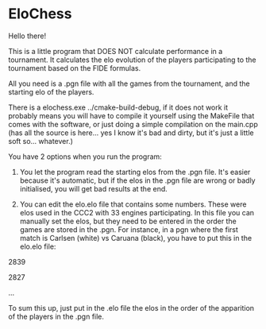 # EloChess

Hello there!

This is a little program that DOES NOT calculate performance in a tournament. It calculates the elo evolution of the players
participating to the tournament based on the FIDE formulas. 

All you need is a .pgn file with all the games from the tournament, and the starting elo of the players. 


There is a elochess.exe ../cmake-build-debug, if it does not work it probably means you will have to compile it yourself using the
MakeFile that comes with the software, or just doing a simple compilation on the main.cpp (has all the source is here... yes I know it's bad and dirty, but it's just a little soft so... whatever.)


You have 2 options when you run the program:

1. You let the program read the starting elos from the .pgn file. It's easier because it's automatic, but if the elos in the .pgn file
are wrong or badly initialised, you will get bad results at the end.

2. You can edit the elo.elo file that contains some numbers. These were elos used in the CCC2 with 33 engines participating.
In this file you can manually set the elos, but they need to be entered in the order the games are stored in the .pgn. For instance,
in a pgn where the first match is Carlsen (white) vs Caruana (black), you have to put this in the elo.elo file:

2839

2827

...

To sum this up, just put in the .elo file the elos in the order of the apparition of the players in the .pgn file. 

